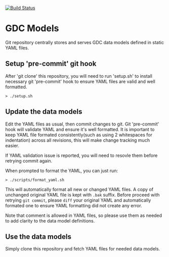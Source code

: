 [![Build Status](https://travis-ci.org/NCI-GDC/gdc-models.svg)](https://travis-ci.org/NCI-GDC/gdc-models)

# GDC Models

Git repository centrally stores and serves GDC data models defined in static YAML files.

## Setup 'pre-commit' git hook

After 'git clone' this repository, you will need to run 'setup.sh' to install necessary
git 'pre-commit' hook to ensure YAML files are valid and well formatted.

```
> ./setup.sh
```

## Update the data models

Edit the YAML files as usual, then commit changes to git. Git 'pre-commit' hook will
validate YAML and ensure it's well formatted. It is important to keep YAML file formated
consistently(such as using 2 whitespaces for indentation) across all revisions, this
will make change tracking much easier.

If YAML validation issue is reported, you will need to resovle them before retrying commit again.

When prompted to format the YAML, you can just run:
```
> ./scripts/format_yaml.sh
```

This will automatically format all new or changed YAML files. A copy of unchanged original YAML file
is kept with `.bak` suffix. Before proceed with retrying `git commit`, please `diff` your original YAML
and automatically formated one to ensure YAML formatting did not create any error.

Note that comment is allowed in YAML files, so please use them as needed to add clarity to the data
model definitions.

## Use the data models

Simply clone this repository and fetch YAML files for needed data models.
